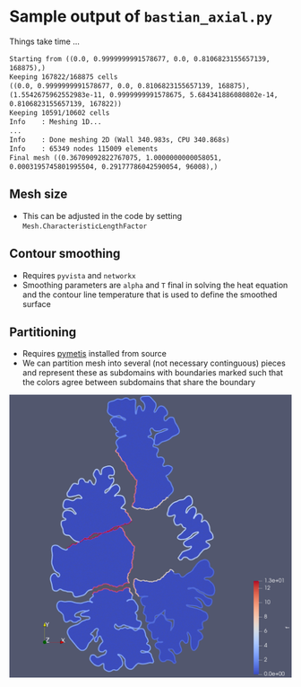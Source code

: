 # Sample output of `bastian_axial.py`
Things take time ...
```
Starting from ((0.0, 0.9999999991578677, 0.0, 0.8106823155657139, 168875),)
Keeping 167822/168875 cells
((0.0, 0.9999999991578677, 0.0, 0.8106823155657139, 168875), (1.5542675962552983e-11, 0.9999999991578675, 5.684341886080802e-14, 0.8106823155657139, 167822))
Keeping 10591/10602 cells
Info    : Meshing 1D...
...
Info    : Done meshing 2D (Wall 340.983s, CPU 340.868s)
Info    : 65349 nodes 115009 elements
Final mesh ((0.36709092822767075, 1.0000000000058051, 0.0003195745801995504, 0.29177786042590054, 96008),)
```

## Mesh size
- This can be adjusted in the code by setting `Mesh.CharacteristicLengthFactor`

## Contour smoothing
- Requires `pyvista` and `networkx`
- Smoothing parameters are `alpha` and `T` final in solving the heat equation
and the contour line temperature that is used to define the smoothed surface

## Partitioning
- Requires [pymetis](https://github.com/inducer/pymetis) installed from source
- We can partition mesh into several (not necessary continguous) pieces and represent
these as subdomains with boundaries marked such that the colors agree between subdomains
that share the boundary

<p align="center">
   <img src="https://github.com/MiroK/slash/blob/master/doc/partition.png">
</p>
